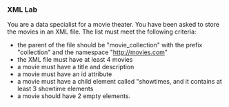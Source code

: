 ### XML Lab

You are a data specialist for a movie theater. You have been asked to store the movies in an XML file.
The list must meet the following criteria:

- the parent of the file should be "movie_collection" with the prefix "collection" and the namespace "http://movies.com"
- the XML file must have at least 4 movies
- a movie must have a title and description
- a movie must have an id attribute
- a movie must have a child element called "showtimes, and it contains at least 3 showtime elements
- a movie should have 2 empty elements.
